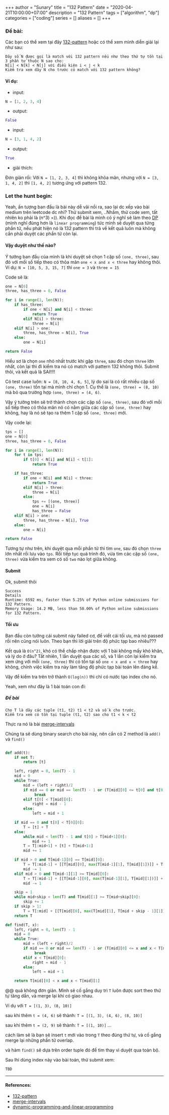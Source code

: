 +++
author = "Sunary"
title = "132 Pattern"
date = "2020-04-21T10:00:00+07:00"
description = "132 Pattern"
tags = ["algorithm", "dp"]
categories = ["coding"]
series = []
aliases = []
+++

### Đề bài:

Các bạn có thể xem tại đây [132-pattern](https://leetcode.com/problems/132-pattern/) hoặc có thể xem mình diễn giải lại như sau:

```
Dãy số N được gọi là match với 132 pattern nếu như theo thứ tự tồn tại 3 phần tử thuộc N sao cho:
N[i] < N[k] < N[j] với điều kiện i < j < k
Kiểm tra xem dãy N cho trước có match với 132 pattern không?
```

#### Ví dụ:

+ input:

```python
N = [1, 2, 3, 4]
```

+ output:

```python
False
```

+ input:

```python
N = [3, 1, 4, 2]
```

+ output:

```python
True
```

+ giải thích:

Đơn giản rồi:
Với `N = [1, 2, 3, 4]` thì không khỏa mãn, nhưng với `N = [3, 1, 4, 2]` thì `[1, 4, 2]` tương ứng với pattern 132.

### Let the hunt begin:

Yeah, ấn tượng ban đầu là bài này dễ vãi nồi ra, sao lại dc xếp vào bài medium trên leetcode dc nhỉ? Thử submit xem, ..Nhầm, thử code xem, tất nhiên ko phải là (n^3) =)).
Khi đọc đề bài là mình có ý nghĩ sẽ làm theo [DP](https://sunary.github.io/public/post/002-dynamic-programming/) (mình nghĩ đúng hơn là `linear programming`) tức mình sẽ duyệt qua từng phần tử, nếu phát hiện nó là 132 pattern thì trả về kết quả luôn mà không cần phải duyệt các phần tử còn lại.

#### Vậy duyệt như thế nào?

Ý tưởng ban đầu của mình là khi duyệt sẽ chọn 1 cặp số `(one, three)`, sau đó với mối số tiếp theo có thỏa mãn `one < x and x < three` hay không thôi.
Ví dụ: `N = [10, 5, 3, 15, 7]` thì `one = 3` và `three = 15`

Code sẽ là:

```python
one = N[0]
three, has_three = 0, False

for i in range(1, len(N)):
    if has_three:
        if one < N[i] and N[i] < three:
            return True
        elif N[i] > three:
            three = N[i]
    elif N[i] > one:
        three, has_three = N[i], True
    else:
        one = N[i]

return False
```

Hiểu sơ là chọn `one` nhỏ nhất trước khi gặp `three`, sau đó chọn `three` lớn nhất, còn lại thì đi kiểm tra nó có match với pattern 132 không thôi.
Submit thôi, và kết quả là SAI!!!!

Có test case luôn: `N = [8, 10, 4, 6, 5]`, lý do sai là có rất nhiều cặp số `(one, three)` tồn tại mà mình chỉ chọn 1. Cụ thể là `(one, three) = (8, 10)` mà bỏ qua trường hợp `(one, three) = (4, 6)`.

Vậy ý tưởng trên sẽ trở thành chọn các cặp số `(one, three)`, sau đó với mỗi số tiếp theo có thỏa mãn nó có nằm giữa các cặp số `(one, three)` hay không, hay là nó sẽ tạo ra thêm 1 cặp số `(one, three)` mới.

Vậy code lại:

```python
tps = []
one = N[0]
three, has_three = 0, False

for i in range(1, len(N)):
    for t in tps:
        if t[0] < N[i] and N[i] < t[1]:
            return True

    if has_three:
        if one < N[i] and N[i] < three:
            return True
        elif N[i] > three:
            three = N[i]
        else:
            tps += [(one, three)]
            one = N[i]
            has_three = False
    elif N[i] > one:
        three, has_three = N[i], True
    else:
        one = N[i]

return False
```

Tương tự như trên, khi duyệt qua mỗi phần tử thì tìm `one`, sau đó chọn `three` lớn nhất rồi lưu vào `tps`. Rồi tiếp tục quá trình đó, vừa tìm các cặp số `(one, three)` vừa kiểm tra xem có số `two` nào lọt giữa không.

#### Submit

Ok, submit thôi

```
Success
Details 
Runtime: 6592 ms, faster than 5.25% of Python online submissions for 132 Pattern.
Memory Usage: 14.2 MB, less than 50.00% of Python online submissions for 132 Pattern.
```

#### Tối ưu

Ban đầu còn tưởng cái submit này failed cơ, để viết cái tối ưu, mà nó passed rồi nên cũng nói luôn.
Theo bạn thì lời giải trên độ phức tạp bao nhiêu???

Kết quả là `O(n^2)`, khó có thể chấp nhận được với 1 bài không mấy khó khăn, và lý do ở đâu?
Tất nhiên, 1 lần duyệt qua các số, và 1 lần còn lại kiểm tra xem ứng với mỗi `(one, three)` thì có tồn tại số `one < x and x < three` hay không, chính việc kiểm tra này làm tăng độ phức tạp bài toán lên đáng kể.

Vậy để kiểm tra trên trở thành `O(log(n))` thì chỉ có nước tạo index cho nó.

Yeah, xem như đây là 1 bài toán con đi:

##### Đề bài

```
Cho T là dãy các tuple (t1, t2) t1 < t2 và số k cho trước.
Kiểm tra xem có tồn tại tuple (t1, t2) sao cho t1 < k < t2
```

Thực ra nó là bài [merge-intervals](https://leetcode.com/problems/merge-intervals)

Chúng ta sẽ dùng binary search cho bài này, nên cần có 2 method là `add()` và `find()`

```python

def add(t):
    if not T:
		return [t]

	left, right = 0, len(T) - 1
	mid = 0
	while True:
	    mid = (left + right)/2
	    if mid == 0 or mid == len(T) - 1 or (T[mid][0] <= t[0] and t[0] < T[mid + 1][0]):
	         break 
	    elif t[0] < T[mid][0]:
	        right = mid - 1
	    else:
	        left = mid + 1

	if mid == 0 and t[0] < T[0][0]:
		T = [t] + T
	else:
        while mid < len(T) - 1 and t[0] > T[mid+1][0]:
			mid += 1
		T = T[:mid+1] + [t] + T[mid+1:]
		mid += 1

	if mid > 0 and T[mid-1][0] == T[mid][0]:
		T = T[:mid-1] + [[T[mid][0], max(T[mid-1][1], T[mid][1])]] + T[mid+1:]
        mid -= 1
	elif mid > 0 and T[mid-1][1] >= T[mid][0]:
		T = T[:mid-1] + [[T[mid-1][0], max(T[mid-1][1], T[mid][1])]] + T[mid+1:]
        mid -= 1

	skip = 1
	while mid+skip < len(T) and T[mid][1] >= T[mid+skip][0]:
		skip += 1
	if skip > 1:
		T = T[:mid] + [[T[mid][0], max(T[mid][1], T[mid + skip - 1][1])]] + T[mid + skip:]
	return T

def find(T, x):
    left, right = 0, len(T) - 1
    mid = 0
    while True:
        mid = (left + right)/2
        if mid == 0 or mid == len(T) - 1 or (T[mid][0] <= x and x < T[mid + 1][0]):
             break 
        elif x < T[mid][0]:
            right = mid - 1
        else:
            left = mid + 1

    return T[mid][0] < x and x < T[mid][1]
```

@@ quả không đơn giản.
Mình sẽ cố gắng duy trì `T` luôn được sort theo thứ tự tăng dần, và merge lại khi có giao nhau.

Ví dụ với `T = [(1, 3), (8, 10)]`

sau khi thêm `t = (4, 6)` sẽ thành: `T = [(1, 3), (4, 6), (8, 10)]`

sau khi thêm `t = (2, 9)` sẽ thành: `T = [(1, 10)]`
...

cách làm sẽ là bạn sẽ insert `t` mới vào trong `T` theo đúng thứ tự, và cố gắng merge lại những phần tử overlap.

và hàm `find()` sẽ dựa trên order tuple đó để tìm thay vì duyệt qua toàn bộ.

Sau lhi dùng index này vào bài toán, thử submit xem:

```
TBD
```

---

#### References:

+ [132-pattern](https://leetcode.com/problems/132-pattern)
+ [merge-intervals](https://leetcode.com/problems/merge-intervals)
+ [dynamic-programming-and-linear-programming](https://www.quora.com/What-is-the-difference-between-dynamic-programming-and-linear-programming)